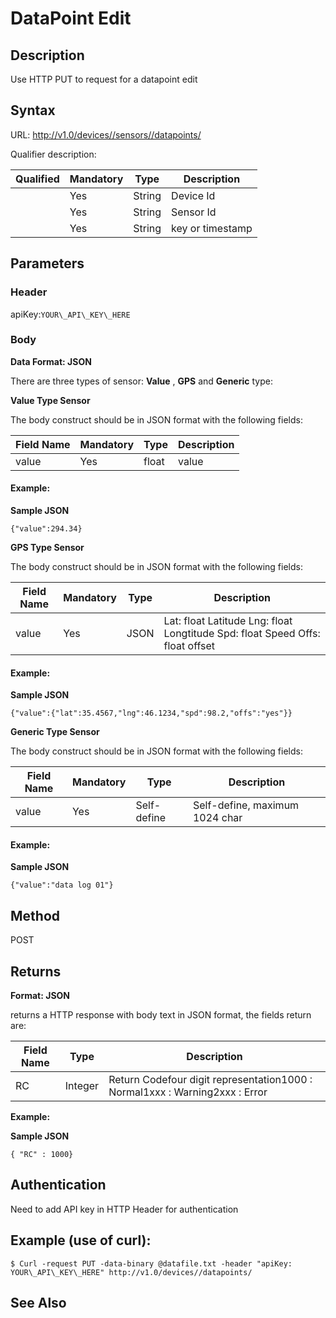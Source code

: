 # DataPoint Edit

## Description

Use HTTP PUT to request for a datapoint edit

## Syntax

URL: http://v1.0/devices//sensors//datapoints/

Qualifier description:

| Qualified | Mandatory | Type | Description |
| --- | --- | --- | --- |
|  | Yes | String | Device Id |
|  | Yes | String | Sensor Id |
|  | Yes | String | key or timestamp |

## Parameters

### Header

apiKey:`YOUR\_API\_KEY\_HERE`

### Body

**Data Format: JSON**

There are three types of sensor: **Value** , **GPS** and **Generic** type:

**Value Type Sensor**

The body construct should be in JSON format with the following fields:

| Field Name | Mandatory | Type | Description |
| --- | --- | --- | --- |
| value | Yes | float | value |

#### Example:

**Sample JSON**

```
{"value":294.34}
```

**GPS Type Sensor**

The body construct should be in JSON format with the following fields:

| Field Name | Mandatory | Type | Description |
| --- | --- | --- | --- |
| value | Yes | JSON | Lat: float Latitude Lng: float Longtitude Spd: float Speed Offs: float offset |

#### Example:

**Sample JSON**

```
{"value":{"lat":35.4567,"lng":46.1234,"spd":98.2,"offs":"yes"}}
```

**Generic Type Sensor**

The body construct should be in JSON format with the following fields:

| Field Name | Mandatory | Type | Description |
| --- | --- | --- | --- |
| value | Yes | Self-define | Self-define, maximum 1024 char |

#### Example:

**Sample JSON**

```
{"value":"data log 01"}
```

## Method

POST

## Returns

**Format: JSON**

returns a HTTP response with body text in JSON format, the fields return are:

| Field Name | Type | Description |
| --- | --- | --- |
| RC | Integer | Return Codefour digit representation1000 : Normal1xxx : Warning2xxx : Error |

**Example:**

**Sample JSON**

```
{ "RC" : 1000}
```

## Authentication

Need to add API key in HTTP Header for authentication

## Example (use of curl):

```
$ Curl -request PUT -data-binary @datafile.txt -header "apiKey: YOUR\_API\_KEY\_HERE" http://v1.0/devices//datapoints/
```

## See Also
